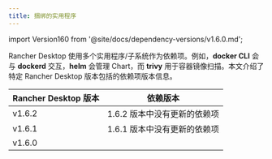 ```yaml
---
title: 捆绑的实用程序
---
```


import Version160 from '@site/docs/dependency-versions/v1.6.0.md';

Rancher Desktop 使用多个实用程序/子系统作为依赖项。例如，**docker CLI** 会与 **dockerd** 交互，**helm** 会管理 Chart，而 **trivy** 用于容器镜像扫描。本文介绍了特定 Rancher Desktop 版本包括的依赖项版本信息。

| Rancher Desktop 版本 | 依赖版本 |
| ------------- | ---------------- |
| v1.6.2 | 1.6.2 版本中没有更新的依赖项 |
| v1.6.1 | 1.6.1 版本中没有更新的依赖项 |
| v1.6.0 | <Version160 /> |
